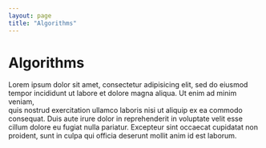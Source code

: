 ```yaml
---
layout: page
title: "Algorithms"  
--- 
```


# Algorithms   

Lorem ipsum dolor sit amet, consectetur adipisicing elit, sed do eiusmod   
tempor incididunt ut labore et dolore magna aliqua. Ut enim ad minim veniam,    
quis nostrud exercitation ullamco laboris nisi ut aliquip ex ea commodo 
consequat. Duis aute irure dolor in reprehenderit in voluptate velit esse   
cillum dolore eu fugiat nulla pariatur. Excepteur sint occaecat cupidatat non   
proident, sunt in culpa qui officia deserunt mollit anim id est laborum.